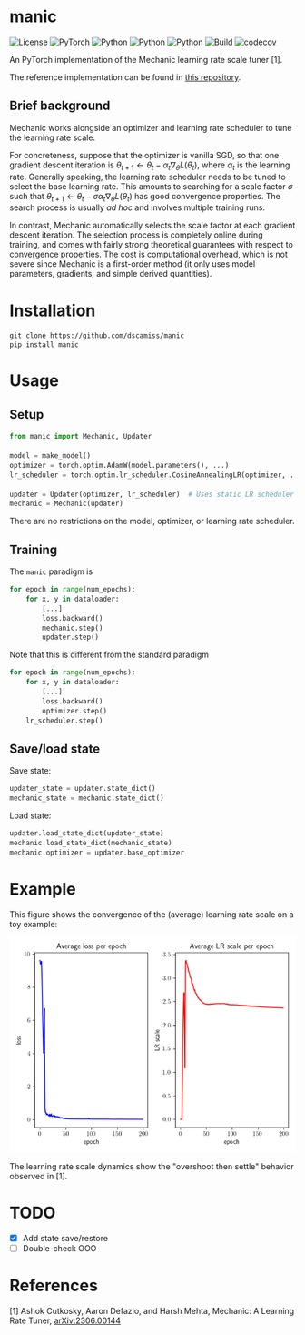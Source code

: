 # manic

![License](https://img.shields.io/badge/license-MIT-blue)
![PyTorch](https://img.shields.io/badge/PyTorch-%23EE4C2C.svg?logo=PyTorch&logoColor=white)
![Python](https://img.shields.io/badge/python-3.9-blue.svg)
![Python](https://img.shields.io/badge/python-3.10-blue.svg)
![Python](https://img.shields.io/badge/python-3.11-blue.svg)
![Build](https://github.com/dscamiss/manic/actions/workflows/python-package.yml/badge.svg)
[![codecov](https://codecov.io/gh/dscamiss/manic/graph/badge.svg?token=ZWTBITN49T)](https://codecov.io/gh/dscamiss/manic)

An PyTorch implementation of the Mechanic learning rate scale tuner [1].  

The reference implementation can be found in [this repository](https://github.com/optimizedlearning/mechanic).

## Brief background

Mechanic works alongside an optimizer and learning rate scheduler to tune the learning rate scale.

For concreteness, suppose that the optimizer is vanilla SGD, so that one gradient descent iteration is
$\theta_{t+1} \leftarrow \theta_t - \alpha_t \nabla_\theta L(\theta_t)$, where $\alpha_t$ is the learning rate.  Generally
speaking, the learning rate scheduler needs to be tuned to select the base learning rate.  This amounts to searching 
for a scale factor $\sigma$ such that $\theta_{t+1} \leftarrow \theta_t - \sigma \alpha_t \nabla_\theta L(\theta_t)$ has good convergence 
properties.  The search process is usually *ad hoc* and involves multiple training runs.

In contrast, Mechanic automatically selects the scale factor at each gradient descent iteration.  The selection
process is completely online during training, and comes with fairly strong theoretical guarantees with respect to convergence properties.
The cost is computational overhead, which is not severe since Mechanic is a first-order method 
(it only uses model parameters, gradients, and simple derived quantities).

# Installation

```
git clone https://github.com/dscamiss/manic
pip install manic
```

# Usage

## Setup

```python
from manic import Mechanic, Updater

model = make_model()
optimizer = torch.optim.AdamW(model.parameters(), ...)
lr_scheduler = torch.optim.lr_scheduler.CosineAnnealingLR(optimizer, ...)

updater = Updater(optimizer, lr_scheduler)  # Uses static LR scheduler if `lr_scheduler` is omitted
mechanic = Mechanic(updater)
```

There are no restrictions on the model, optimizer, or learning rate scheduler.

## Training

The `manic` paradigm is

```python
for epoch in range(num_epochs):
    for x, y in dataloader:
        [...]
        loss.backward()
        mechanic.step()
        updater.step()   
```

Note that this is different from the standard paradigm

```python title="Standard method"
for epoch in range(num_epochs):
    for x, y in dataloader:
        [...]
        loss.backward()
        optimizer.step()
    lr_scheduler.step()   
```

## Save/load state

Save state:

```python
updater_state = updater.state_dict()
mechanic_state = mechanic.state_dict()
```

Load state:

```python
updater.load_state_dict(updater_state)
mechanic.load_state_dict(mechanic_state)
mechanic.optimizer = updater.base_optimizer
```

# Example

This figure shows the convergence of the (average) learning rate scale on a toy example:

![Alt text](src/examples/fully_connected/figures/lr_scale_demo.png)

The learning rate scale dynamics show the "overshoot then settle" behavior observed in [1].

# TODO

- [x] Add state save/restore
- [ ] Double-check OOO

# References

[1] Ashok Cutkosky, Aaron Defazio, and Harsh Mehta, Mechanic: A Learning Rate Tuner, [arXiv:2306.00144](https://arxiv.org/abs/2306.00144)
